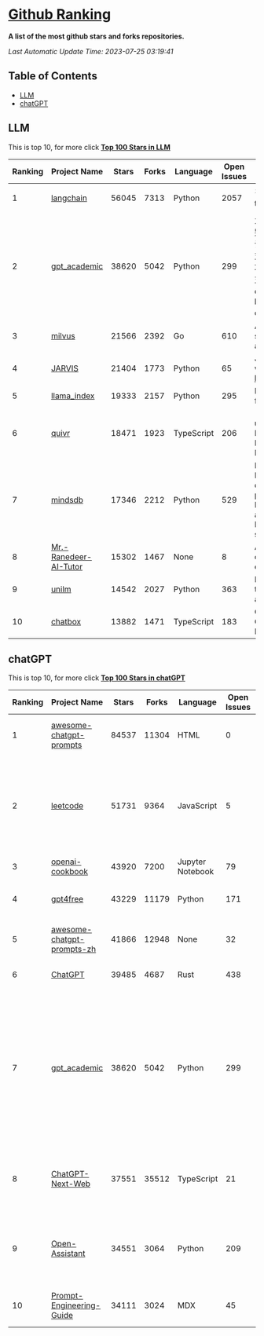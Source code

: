 [Github Ranking](./README.md)
==========

**A list of the most github stars and forks repositories.**

*Last Automatic Update Time: 2023-07-25 03:19:41*

## Table of Contents
 * [LLM](#LLM)
 * [chatGPT](#chatGPT)

## LLM

This is top 10, for more click **[Top 100 Stars in LLM](Top100/LLM.md)**

| Ranking | Project Name | Stars | Forks | Language | Open Issues | Description | Last Commit |
| ------- | ------------ | ----- | ----- | -------- | ----------- | ----------- | ----------- |
| 1 | [langchain](https://github.com/langchain-ai/langchain) | 56045 | 7313 | Python | 2057 | ⚡ Building applications with LLMs through composability ⚡ | 2023-07-25T03:07:47Z |
| 2 | [gpt_academic](https://github.com/binary-husky/gpt_academic) | 38620 | 5042 | Python | 299 | 为ChatGPT/GLM提供图形交互界面，特别优化论文阅读/润色/写作体验，模块化设计，支持自定义快捷按钮&函数插件，支持Python和C++等项目剖析&自译解功能，PDF/LaTex论文翻译&总结功能，支持并行问询多种LLM模型，支持清华chatglm2等本地模型。兼容复旦MOSS, llama, rwkv, newbing, claude, claude2等 | 2023-07-25T02:09:54Z |
| 3 | [milvus](https://github.com/milvus-io/milvus) | 21566 | 2392 | Go | 610 | A cloud-native vector database, storage for next generation AI applications | 2023-07-25T03:01:00Z |
| 4 | [JARVIS](https://github.com/microsoft/JARVIS) | 21404 | 1773 | Python | 65 | JARVIS, a system to connect LLMs with ML community. Paper: https://arxiv.org/pdf/2303.17580.pdf | 2023-06-30T12:32:58Z |
| 5 | [llama_index](https://github.com/jerryjliu/llama_index) | 19333 | 2157 | Python | 295 | LlamaIndex (GPT Index) is a data framework for your LLM applications | 2023-07-25T02:27:56Z |
| 6 | [quivr](https://github.com/StanGirard/quivr) | 18471 | 1923 | TypeScript | 206 | 🧠 Dump all your files and chat with it using your Generative AI Second Brain using LLMs ( GPT 3.5/4, Private, Anthropic, VertexAI ) & Embeddings 🧠  | 2023-07-24T16:30:53Z |
| 7 | [mindsdb](https://github.com/mindsdb/mindsdb) | 17346 | 2212 | Python | 529 | MindsDB is a Server for Artificial Intelligence Logic. Enabling developers to ship to production AI powered projects (from the latest LLMs, vector operations, state of the art time-series forecasting to Machine Learning) in a fast and scalable way.  | 2023-07-25T03:15:21Z |
| 8 | [Mr.-Ranedeer-AI-Tutor](https://github.com/JushBJJ/Mr.-Ranedeer-AI-Tutor) | 15302 | 1467 | None | 8 | A GPT-4 AI Tutor Prompt for customizable personalized learning experiences. | 2023-07-15T10:58:29Z |
| 9 | [unilm](https://github.com/microsoft/unilm) | 14542 | 2027 | Python | 363 | Large-scale Self-supervised Pre-training Across Tasks, Languages, and Modalities | 2023-07-24T05:28:40Z |
| 10 | [chatbox](https://github.com/Bin-Huang/chatbox) | 13882 | 1471 | TypeScript | 183 | Chatbox is a desktop app for GPT/LLM that supports Windows, Mac, Linux & Web Online | 2023-07-24T13:42:45Z |


## chatGPT

This is top 10, for more click **[Top 100 Stars in chatGPT](Top100/chatGPT.md)**

| Ranking | Project Name | Stars | Forks | Language | Open Issues | Description | Last Commit |
| ------- | ------------ | ----- | ----- | -------- | ----------- | ----------- | ----------- |
| 1 | [awesome-chatgpt-prompts](https://github.com/f/awesome-chatgpt-prompts) | 84537 | 11304 | HTML | 0 | This repo includes ChatGPT prompt curation to use ChatGPT better. | 2023-07-24T11:43:14Z |
| 2 | [leetcode](https://github.com/azl397985856/leetcode) | 51731 | 9364 | JavaScript | 5 | 推荐免费ChatGPT网站：www.lintcode.com/chat-gpt?utm_source=tf-github-lucifer  LeetCode Solutions: A Record of My Problem Solving Journey.( leetcode题解，记录自己的leetcode解题之路。) | 2023-07-23T06:47:14Z |
| 3 | [openai-cookbook](https://github.com/openai/openai-cookbook) | 43920 | 7200 | Jupyter Notebook | 79 | Examples and guides for using the OpenAI API | 2023-07-24T22:59:34Z |
| 4 | [gpt4free](https://github.com/xtekky/gpt4free) | 43229 | 11179 | Python | 171 | The official gpt4free repository \| various collection of powerful language models | 2023-07-25T01:04:13Z |
| 5 | [awesome-chatgpt-prompts-zh](https://github.com/PlexPt/awesome-chatgpt-prompts-zh) | 41866 | 12948 | None | 32 | ChatGPT 中文调教指南。各种场景使用指南。学习怎么让它听你的话。 | 2023-07-16T17:38:12Z |
| 6 | [ChatGPT](https://github.com/lencx/ChatGPT) | 39485 | 4687 | Rust | 438 | 🔮 ChatGPT Desktop Application (Mac, Windows and Linux) | 2023-07-20T05:34:44Z |
| 7 | [gpt_academic](https://github.com/binary-husky/gpt_academic) | 38620 | 5042 | Python | 299 | 为ChatGPT/GLM提供图形交互界面，特别优化论文阅读/润色/写作体验，模块化设计，支持自定义快捷按钮&函数插件，支持Python和C++等项目剖析&自译解功能，PDF/LaTex论文翻译&总结功能，支持并行问询多种LLM模型，支持清华chatglm2等本地模型。兼容复旦MOSS, llama, rwkv, newbing, claude, claude2等 | 2023-07-25T02:09:54Z |
| 8 | [ChatGPT-Next-Web](https://github.com/Yidadaa/ChatGPT-Next-Web) | 37551 | 35512 | TypeScript | 21 | A well-designed cross-platform ChatGPT UI (Web / PWA / Linux / Win / MacOS). 一键拥有你自己的跨平台 ChatGPT 应用。 | 2023-07-24T21:43:20Z |
| 9 | [Open-Assistant](https://github.com/LAION-AI/Open-Assistant) | 34551 | 3064 | Python | 209 | OpenAssistant is a chat-based assistant that understands tasks, can interact with third-party systems, and retrieve information dynamically to do so. | 2023-07-24T20:53:49Z |
| 10 | [Prompt-Engineering-Guide](https://github.com/dair-ai/Prompt-Engineering-Guide) | 34111 | 3024 | MDX | 45 | 🐙 Guides, papers, lecture, notebooks and resources for prompt engineering | 2023-07-24T19:05:03Z |

